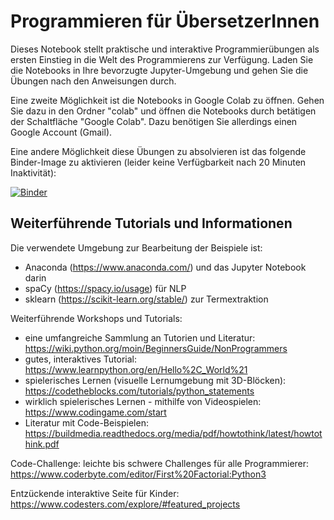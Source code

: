 # Programmieren für ÜbersetzerInnen 

Dieses Notebook stellt praktische und interaktive Programmierübungen als ersten Einstieg in die Welt des Programmierens zur Verfügung. Laden Sie die Notebooks in Ihre bevorzugte Jupyter-Umgebung und gehen Sie die Übungen nach den Anweisungen durch. 

Eine zweite Möglichkeit ist die Notebooks in Google Colab zu öffnen. Gehen Sie dazu in den Ordner "colab" und öffnen die Notebooks durch betätigen der Schaltfläche "Google Colab". Dazu benötigen Sie allerdings einen Google Account (Gmail). 

Eine andere Möglichkeit diese Übungen zu absolvieren ist das folgende Binder-Image zu aktivieren (leider keine Verfügbarkeit nach 20 Minuten Inaktivität):

[![Binder](https://mybinder.org/badge_logo.svg)](https://mybinder.org/v2/gh/dgromann/ProgrammingForTranslators/master)

## Weiterführende Tutorials und Informationen 

Die verwendete Umgebung zur Bearbeitung der Beispiele ist: 
* Anaconda (https://www.anaconda.com/) und das Jupyter Notebook darin 
* spaCy (https://spacy.io/usage) für NLP 
* sklearn (https://scikit-learn.org/stable/) zur Termextraktion


Weiterführende Workshops und Tutorials: 
* eine umfangreiche Sammlung an Tutorien und Literatur: https://wiki.python.org/moin/BeginnersGuide/NonProgrammers
* gutes, interaktives Tutorial: https://www.learnpython.org/en/Hello%2C_World%21
* spielerisches Lernen (visuelle Lernumgebung mit 3D-Blöcken): https://codetheblocks.com/tutorials/python_statements
* wirklich spielerisches Lernen - mithilfe von Videospielen: https://www.codingame.com/start 
* Literatur mit Code-Beispielen: https://buildmedia.readthedocs.org/media/pdf/howtothink/latest/howtothink.pdf 

Code-Challenge: 
leichte bis schwere Challenges für alle Programmierer: https://www.coderbyte.com/editor/First%20Factorial:Python3 

Entzückende interaktive Seite für Kinder: 
https://www.codesters.com/explore/#featured_projects 
  


